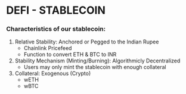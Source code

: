 # DEFI - STABLECOIN
### Characteristics of our stablecoin:
1. Relative Stability: Anchored or Pegged to the Indian Rupee
   - Chainlink Pricefeed
   - Function to convert ETH & BTC to INR
2. Stability Mechanism (Minting/Burning): Algorithmicly Decentralized
   - Users may only mint the stablecoin with enough collateral
3. Collateral: Exogenous (Crypto)
   - wETH
   - wBTC